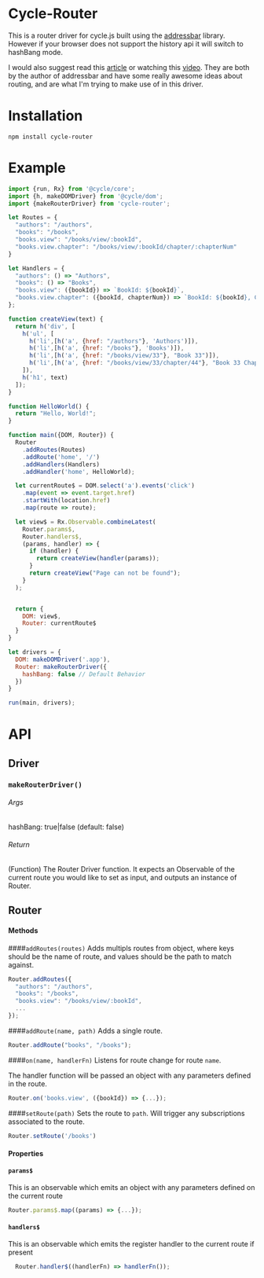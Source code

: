 # Cycle-Router

This is a router driver for cycle.js built using the [addressbar](https://github.com/christianalfoni/addressbar) library. However if your browser does not support the history api it will switch to hashBang mode.

I would also suggest read this [article](http://www.christianalfoni.com/articles/2015_08_20_What-if-the-adddressbar-worked-like-an-input) or watching this [video](https://www.youtube.com/watch?v=W5U-NryY0Ns). They are both by the author of addressbar and have some really awesome ideas about routing, and are what I'm trying to make use of in this driver.


# Installation
`npm install cycle-router`

# Example
```javascript
import {run, Rx} from '@cycle/core';
import {h, makeDOMDriver} from '@cycle/dom';
import {makeRouterDriver} from 'cycle-router';

let Routes = {
  "authors": "/authors",
  "books": "/books",
  "books.view": "/books/view/:bookId",
  "books.view.chapter": "/books/view/:bookId/chapter/:chapterNum"
}

let Handlers = {
  "authors": () => "Authors",
  "books": () => "Books",
  "books.view": ({bookId}) => `BookId: ${bookId}`,
  "books.view.chapter": ({bookId, chapterNum}) => `BookId: ${bookId}, Chapter: ${chapterNum}`
};

function createView(text) {
  return h('div', [
    h('ul', [
      h('li',[h('a', {href: "/authors"}, 'Authors')]),
      h('li',[h('a', {href: "/books"}, 'Books')]),
      h('li',[h('a', {href: "/books/view/33"}, "Book 33")]),
      h('li',[h('a', {href: "/books/view/33/chapter/44"}, "Book 33 Chapter 44")])
    ]),
    h('h1', text)
  ]);
}

function HelloWorld() {
  return "Hello, World!";
}

function main({DOM, Router}) {
  Router
    .addRoutes(Routes)
    .addRoute('home', '/')
    .addHandlers(Handlers)
    .addHandler('home', HelloWorld);

  let currentRoute$ = DOM.select('a').events('click')
    .map(event => event.target.href)
    .startWith(location.href)
    .map(route => route);

  let view$ = Rx.Observable.combineLatest(
    Router.params$,
    Router.handlers$,
    (params, handler) => {
      if (handler) {
        return createView(handler(params));
      }
      return createView("Page can not be found");
    }
  );


  return {
    DOM: view$,
    Router: currentRoute$
  }
}

let drivers = {
  DOM: makeDOMDriver('.app'),
  Router: makeRouterDriver({
    hashBang: false // Default Behavior
  })
}

run(main, drivers);
```

# API

## Driver

### ```makeRouterDriver()```

###### Args
  hashBang: true|false (default: false)

###### Return

(Function) The Router Driver function. It expects an Observable of the current route you would like to set as input, and outputs an instance of Router.

## Router

#### Methods

####`addRoutes(routes)`
  Adds multipls routes from object, where keys should be the name of route, and values should be the path to match against.
  ```javascript
  Router.addRoutes({
    "authors": "/authors",
    "books": "/books",
    "books.view": "/books/view/:bookId",
    ...
  });
  ```
####`addRoute(name, path)`
  Adds a single route.

  ```javascript
  Router.addRoute("books", "/books");
  ```

####`on(name, handlerFn)`
  Listens for route change for route `name`.

  The handler function will be passed an object with any parameters defined in the route.

  ```javascript
  Router.on('books.view', ({bookId}) => {...});
  ```

####`setRoute(path)`
  Sets the route to `path`.
  Will trigger any subscriptions associated to the route.

  ```javascript
  Router.setRoute('/books')
  ```

#### Properties

#### `params$`
  This is an observable which emits an object with any parameters defined on the current route

  ```javascript
  Router.params$.map((params) => {...});
  ```
#### `handlers$`
  This is an observable which emits the register handler to the current route if present

  ```javascript
    Router.handler$((handlerFn) => handlerFn());
  ```
